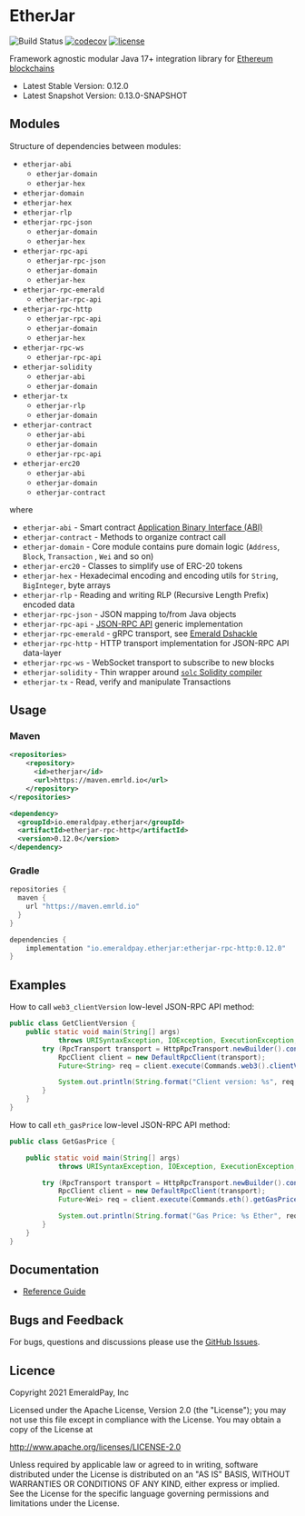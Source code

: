 # EtherJar

![Build Status](https://github.com/emeraldpay/etherjar/workflows/Tests/badge.svg)
[![codecov](https://codecov.io/gh/emeraldpay/etherjar/branch/master/graph/badge.svg)](https://codecov.io/gh/emeraldpay/etherjar)
[![license](https://img.shields.io/github/license/emeraldpay/etherjar.svg?maxAge=2592000)](https://github.com/emeraldpay/etherjar/blob/master/LICENSE)

Framework agnostic modular Java 17+ integration library for [Ethereum blockchains](https://www.ethereum.org)

- Latest Stable Version: 0.12.0
- Latest Snapshot Version: 0.13.0-SNAPSHOT

## Modules

Structure of dependencies between modules:

* `etherjar-abi`
  * `etherjar-domain`
  * `etherjar-hex`
* `etherjar-domain`
* `etherjar-hex`
* `etherjar-rlp`
* `etherjar-rpc-json`
  * `etherjar-domain`
  * `etherjar-hex`
* `etherjar-rpc-api`
  * `etherjar-rpc-json`
  * `etherjar-domain`
  * `etherjar-hex`
* `etherjar-rpc-emerald`
  * `etherjar-rpc-api`
* `etherjar-rpc-http`
  * `etherjar-rpc-api`
  * `etherjar-domain`
  * `etherjar-hex`
* `etherjar-rpc-ws`
  * `etherjar-rpc-api`
* `etherjar-solidity`
  * `etherjar-abi`
  * `etherjar-domain`
* `etherjar-tx`
  * `etherjar-rlp`
  * `etherjar-domain`
* `etherjar-contract`
  * `etherjar-abi`
  * `etherjar-domain`
  * `etherjar-rpc-api` 
* `etherjar-erc20`  
  * `etherjar-abi`
  * `etherjar-domain`
  * `etherjar-contract`

where

* `etherjar-abi` - Smart
  contract [Application Binary Interface (ABI)](https://github.com/ethereum/wiki/wiki/Ethereum-Contract-ABI)
* `etherjar-contract` - Methods to organize contract call
* `etherjar-domain` - Core module contains pure domain logic (`Address`, `Block`, `Transaction`
  , `Wei` and so on)
* `etherjar-erc20` - Classes to simplify use of ERC-20 tokens
* `etherjar-hex` - Hexadecimal encoding and encoding utils for `String`, `BigInteger`, byte arrays
* `etherjar-rlp` - Reading and writing RLP (Recursive Length Prefix) encoded data
* `etherjar-rpc-json` - JSON mapping to/from Java objects
* `etherjar-rpc-api` - [JSON-RPC API](https://github.com/ethereum/wiki/wiki/JSON-RPC) generic
  implementation
* `etherjar-rpc-emerald` - gRPC transport,
  see [Emerald Dshackle](https://github.com/emeraldpay/dshackle)
* `etherjar-rpc-http` - HTTP transport implementation for JSON-RPC API data-layer
* `etherjar-rpc-ws` - WebSocket transport to subscribe to new blocks
* `etherjar-solidity` - Thin wrapper
  around [`solc` Solidity compiler](https://github.com/ethereum/solidity)
* `etherjar-tx` - Read, verify and manipulate Transactions

## Usage

### Maven

```xml
<repositories>
    <repository>
      <id>etherjar</id>
      <url>https://maven.emrld.io</url>
    </repository>
</repositories>

<dependency>
  <groupId>io.emeraldpay.etherjar</groupId>
  <artifactId>etherjar-rpc-http</artifactId>
  <version>0.12.0</version>
</dependency>
```

### Gradle

```groovy
repositories {
  maven {
    url "https://maven.emrld.io"
  }
}

dependencies {
    implementation "io.emeraldpay.etherjar:etherjar-rpc-http:0.12.0"
}
```

## Examples

How to call `web3_clientVersion` low-level JSON-RPC API method:

```java
public class GetClientVersion {
    public static void main(String[] args)
            throws URISyntaxException, IOException, ExecutionException, InterruptedException {        
        try (RpcTransport transport = HttpRpcTransport.newBuilder().connectTo("http://127.0.0.1:8545").build()) {
            RpcClient client = new DefaultRpcClient(transport);
            Future<String> req = client.execute(Commands.web3().clientVersion());

            System.out.println(String.format("Client version: %s", req.get()));
        }
    }
}
```

How to call `eth_gasPrice` low-level JSON-RPC API method:

```java
public class GetGasPrice {

    public static void main(String[] args)
            throws URISyntaxException, IOException, ExecutionException, InterruptedException {

        try (RpcTransport transport = HttpRpcTransport.newBuilder().connectTo("http://127.0.0.1:8545").build()) {
            RpcClient client = new DefaultRpcClient(transport);
            Future<Wei> req = client.execute(Commands.eth().getGasPrice());

            System.out.println(String.format("Gas Price: %s Ether", req.get().toEthers(12)));
        }
    }
}
```

## Documentation

* [Reference Guide](./docs/index.md)

## Bugs and Feedback

For bugs, questions and discussions please use the [GitHub Issues](https://github.com/emeraldpay/etherjar/issues).

## Licence

Copyright 2021 EmeraldPay, Inc

Licensed under the Apache License, Version 2.0 (the "License"); you may not use this file except in compliance with the License. 
You may obtain a copy of the License at

http://www.apache.org/licenses/LICENSE-2.0

Unless required by applicable law or agreed to in writing, software distributed under the License is distributed on an "AS IS" BASIS, WITHOUT WARRANTIES OR CONDITIONS OF ANY KIND, either express or implied. 
See the License for the specific language governing permissions and limitations under the License.

